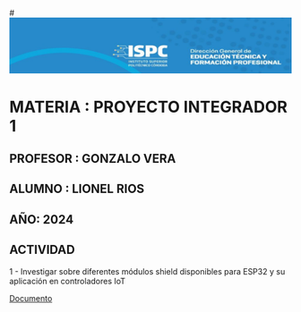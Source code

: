 #![alt text](image.png)

# MATERIA : PROYECTO INTEGRADOR 1

## PROFESOR : GONZALO VERA

## ALUMNO : LIONEL RIOS

## AÑO: 2024


## ACTIVIDAD

1 - Investigar sobre diferentes módulos shield disponibles para ESP32 y su aplicación en controladores IoT

[Documento](./Fundamentos_ESP32.pdf)

